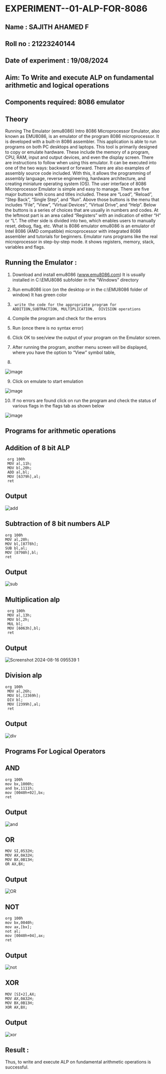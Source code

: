 # EXPERIMENT--01-ALP-FOR-8086
## Name : SAJITH AHAMED F
## Roll no : 21223240144
## Date of experiment : 19/08/2024





## Aim: To Write and execute ALP on fundamental arithmetic and logical operations
## Components required: 8086  emulator 
## Theory 
Running The Emulator (emu8086) Intro 8086 Microprocessor Emulator, also known as EMU8086, is an emulator of the program 8086 microprocessor. It is developed with a built-in 8086 assembler. This application is able to run programs on both PC desktops and laptops. This tool is primarily designed to copy or emulate hardware. These include the memory of a program, CPU, RAM, input and output devices, and even the display screen. There are instructions to follow when using this emulator. It can be executed into one of the two ways: backward or forward. There are also examples of assembly source code included. With this, it allows the programming of assembly language, reverse engineering, hardware architecture, and creating miniature operating system (OS). The user interface of 8086 Microprocessor Emulator is simple and easy to manage. There are five major buttons with icons and titles included. These are “Load”, “Reload”, “Step Back”, “Single Step”, and “Run”. Above those buttons is the menu that includes “File”, “View”, “Virtual Devices”, “Virtual Drive”, and “Help”. Below the buttons is a series of choices that are usually in numbers and codes. At the leftmost part is an area called “Registers” with an indication of either “H” or “L”. The other side is divided into two, which enables users to manually reset, debug, flag, etc. What is 8086 emulator emu8086 is an emulator of Intel 8086 (AMD compatible) microprocessor with integrated 8086 assembler and tutorials for beginners. Emulator runs programs like the real microprocessor in step-by-step mode. it shows registers, memory, stack, variables and flags.


 ## Running the Emulator :
1.	Download and install emu8086 (www.emu8086.com) It is usually installed in C:\EMU8086 subfolder in the “Windows” directory
2.	  Run  emu8086 icon (on the desktop or in the c:\EMU8086 folder of window) It has green color 
 
 
3.		write the code for the appropriate program for ADDITION,SUBTRACTION, MULTIPLICATION,  DIVISION operations 

4.	 Compile the program and check for the errors 
5.	Run (once there is no syntax error) 

6.	Click OK to see/view the output of your program on the Emulator screen. 


7.	After running the program, another menu screen will be displayed, where you have the option to “View” symbol table,
8.	 


![image](https://user-images.githubusercontent.com/36288975/189273263-d65baae9-4b8f-4723-afb3-c0ffa4052b04.png)











9.	Click on emulate to start emulation 








![image](https://user-images.githubusercontent.com/36288975/189273273-9bb36ec1-e2e8-4892-8d35-37707332bfdc.png)








10.	If no errors are found click on run the program and check the status of various flags in the flags tab as shown below 






![image](https://user-images.githubusercontent.com/36288975/189273277-113a2a33-4a40-4ff8-95a5-ecd3a1f504fe.png)







## Programs for arithmetic  operations

## Addition  of 8 bit ALP 

```
 org 100h
 MOV al,11h;
 MOV bl,20h;
 ADD al,bl;
 MOV [6379h],al;
 ret
```

## Output  
 ![add](https://github.com/user-attachments/assets/93c14da7-4a42-4019-93c5-95dc319e016b)

## Subtraction   of 8 bit numbers  ALP 
 ```
org 100h
 MOV al,20h;
 MOV bl,[8778h];
 SUB bl,al;
 MOV [8798h],bl;
 ret
```
## Output  
![sub](https://github.com/user-attachments/assets/ce51b32e-5220-4a78-ae12-62f3c74c0f87)

## Multiplication alp 
```
 org 100h
 MOV al,13h;
 MOV bl,2h;
 MUL bl;
 MOV [6063h],bl;
 ret
```
 ## Output  
![Screenshot 2024-08-16 095539 1](https://github.com/user-attachments/assets/883cbee8-44a2-470a-9175-0d751aefd306)


## Division alp 
```
org 100h
 MOV al,26h;
 MOV bl,[2369h];
 DIV bl;
 MOV [2399h],al;
 ret
```
## Output  

![div](https://github.com/user-attachments/assets/db916d46-1632-44ea-ab66-a747cf27a428)

## Programs For Logical Operators

## AND
```
org 100h
mov bx,1000h;
and bx,1111h;
mov [0040h+02],bx;
ret
```
## Output
![and](https://github.com/user-attachments/assets/ff66e0fc-187b-403b-ac56-b72ba597ac10)

## OR
```
MOV SI,0532H;
MOV AX,0A32H;
MOV BX,0B13H;
OR AX,BX;
```
## Output
![OR](https://github.com/user-attachments/assets/1bdd3676-2e87-4120-9fc8-cb318b351b3d)

## NOT

```
org 100h
mov bx,0040h;
mov ax,[bx]; 
not al;
mov [0040h+04],ax;
ret
```

## Output
![not](https://github.com/user-attachments/assets/9bd576d5-5b2f-418d-9af7-ed9f88e392c3)

## XOR

```
MOV [SI+2],AX;
MOV AX,0A32H;
MOV BX,0B13H;
XOR AX,BX;
```

## Output
![xor](https://github.com/user-attachments/assets/f68073e0-8f38-4d76-8402-aefbaaacab82)

## Result :
Thus, to write and execute ALP on fundamental arithmetic operations is successful.


 








